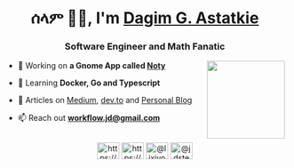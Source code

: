 
<h1 align="center">ሰላም 👋🏿, I'm <a href="https://dagimg.com" target="_blank">Dagim G. Astatkie</a></h1>
<h3 align="center">Software Engineer and Math Fanatic</h3>

<img align="right" height="140" src="https://github-readme-stats.vercel.app/api/top-langs/?username=dagimg-dot&theme=catppuccin_mocha&hide_border=false&include_all_commits=true&count_private=false&layout=compact"/>

- 🔭 Working on **a Gnome App called [Noty](https://github.com/dagimg-dot/Noty)**

- 🌱 Learning **Docker, Go and Typescript**

- 📝 Articles on [Medium](https://medium.com/@lixjvon), [dev.to](https://dev.to/dagimgdot) and [Personal Blog](https://dagimg.com/blog)

- 📫 Reach out  **workflow.jd@gmail.com**

<h2 align="center"></h2>
<p align="center">
<a href="https://dev.to/https://dev.to/dagimgdot" target="blank"><img align="center" src="https://raw.githubusercontent.com/rahuldkjain/github-profile-readme-generator/master/src/images/icons/Social/devto.svg" alt="https://dev.to/dagimgdot" height="30" width="40" /></a>
<a href="https://linkedin.com/in/https://www.linkedin.com/in/dagim-astatkie-1743a1239" target="blank"><img align="center" src="https://raw.githubusercontent.com/rahuldkjain/github-profile-readme-generator/master/src/images/icons/Social/linked-in-alt.svg" alt="https://www.linkedin.com/in/dagim-astatkie-1743a1239" height="30" width="40" /></a>
<a href="https://medium.com/@lixjvon" target="blank"><img align="center" src="https://raw.githubusercontent.com/rahuldkjain/github-profile-readme-generator/master/src/images/icons/Social/medium.svg" alt="@lixjvon" height="30" width="40" /></a>
<a href="https://t.me/jdsteps" target="blank"><img align="center" src="https://upload.wikimedia.org/wikipedia/commons/8/82/Telegram_logo.svg" alt="@jdsteps" height="30" width="40" /></a>
</p>

